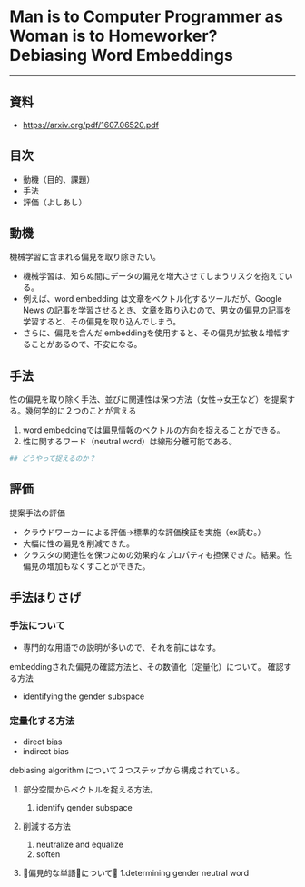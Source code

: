 # Man is to Computer Programmer as Woman is to Homeworker? Debiasing Word Embeddings

---

## 資料

- https://arxiv.org/pdf/1607.06520.pdf

## 目次

- 動機（目的、課題）
- 手法
- 評価（よしあし）

## 動機

機械学習に含まれる偏見を取り除きたい。

- 機械学習は、知らぬ間にデータの偏見を増大させてしまうリスクを抱えている。
- 例えば、word embedding は文章をベクトル化するツールだが、Google News の記事を学習させるとき、文章を取り込むので、男女の偏見の記事を学習すると、その偏見を取り込んでしまう。
- さらに、偏見を含んだ embeddingを使用すると、その偏見が拡散＆増幅することがあるので、不安になる。

## 手法

性の偏見を取り除く手法、並びに関連性は保つ方法（女性→女王など）を提案する。幾何学的に２つのことが言える

1. word embeddingでは偏見情報のベクトルの方向を捉えることができる。
2. 性に関するワード（neutral word）は線形分離可能である。

```bash
## どうやって捉えるのか？
```

## 評価

提案手法の評価

- クラウドワーカーによる評価→標準的な評価検証を実施（ex読む。）
- 大幅に性の偏見を削減できた。
- クラスタの関連性を保つための効果的なプロパティも担保できた。結果。性偏見の増加もなくすことができた。

## 手法ほりさげ

### 手法について

- 専門的な用語での説明が多いので、それを前にはなす。

embeddingされた偏見の確認方法と、その数値化（定量化）について。
確認する方法

- identifying the gender subspace

### 定量化する方法

- direct bias
- indirect bias

debiasing algorithm について２つステップから構成されている。

1. 部分空間からベクトルを捉える方法。
    1. identify gender subspace
2. 削減する方法
    1. neutralize and equalize 
    2. soften

3. 偏見的な単語について
    1.determining gender neutral word
